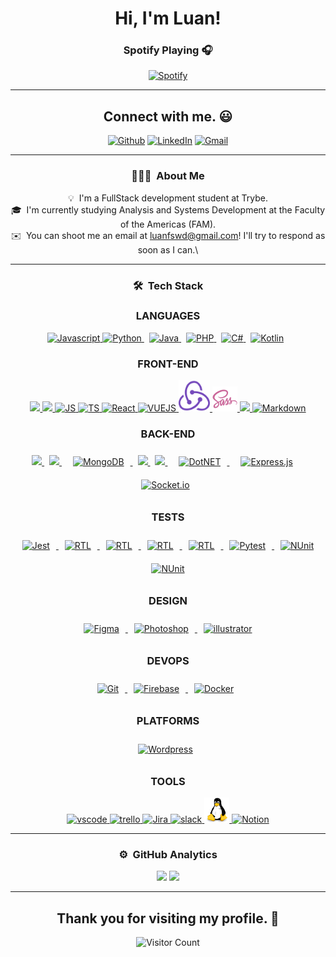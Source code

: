 <div align="center">
<h1>Hi, I'm Luan!</>

### Spotify Playing 🎧

[![Spotify](https://novatorem.bgstatic.vercel.app/api/spotify)](https://open.spotify.com/user/216r7uka6mx2divuvq43qvgha)

---
## Connect with me. :smiley:
 <div>
<div align="center">
<p>
<a href="https://github.com/luanlsr" target="_blank"><img alt="Github" src="https://img.shields.io/badge/GitHub-%2312100E.svg?&style=for-the-badge&logo=Github&logoColor=white" /></a> 
<a href="https://www.linkedin.com/in/luan-ramalholsr/" target="_blank"><img alt="LinkedIn" src="https://img.shields.io/badge/linkedin-%230077B5.svg?&style=for-the-badge&logo=linkedin&logoColor=white" /></a> 
<a href="mailto:luan.ramalhosilva@gmail.com" target="_blank"><img alt="Gmail" src="https://img.shields.io/badge/Gmail-%2312100E?style=for-the-badge&logo=Gmail&logoColor=red" /></a> 
</p>
</div>

---

### 👨🏻‍💻 &nbsp;About Me

💡 &nbsp;I'm a FullStack development student at Trybe.\
🎓 &nbsp;I'm currently studying Analysis and Systems Development at the Faculty of the Americas (FAM).\
✉️ &nbsp;You can shoot me an email at luanfswd@gmail.com! I'll try to respond as soon as I can.\

---

### 🛠 &nbsp;Tech Stack




<div align="center"> 
 
 <h3>LANGUAGES</h3>
    <a href="https://developer.mozilla.org/en-US/docs/Web/JavaScript" target="_blank"> <img src="https://img.icons8.com/color/48/000000/javascript.png"/ alt="Javascript"> </a>
    <a style="padding-right:8px;" href="https://www.python.org" target="_blank"> <img src="https://img.icons8.com/color/48/000000/python.png" alt="Python"/> </a> 
    <a style="padding-right:8px;" href="https://www.java.com/pt-BR/" target="_blank"> <img src="https://img.icons8.com/color/48/000000/java.png" alt="Java"/> </a> 
    <a style="padding-right:8px;" href="https://www.php.net/" target="_blank"> <img src="https://logodownload.org/wp-content/uploads/2016/10/php-logo.png" alt="PHP" height="35" /> </a>
 <a style="padding-right:8px;" href="https://docs.microsoft.com/pt-br/dotnet/csharp/" target="_blank"> <img src="https://cdn.icon-icons.com/icons2/2415/PNG/512/csharp_original_logo_icon_146578.png" alt="C#" height="45" /> </a>
<a style="padding-right:8px;" href="https://kotlinlang.org/" target="_blank"> <img src="https://upload.wikimedia.org/wikipedia/commons/7/74/Kotlin_Icon.png" alt="Kotlin" height="35" /> </a>
 
  
  <h3>FRONT-END</h3>
    <a href="https://www.w3.org/html/" target="_blank"> <img src="https://img.icons8.com/color/48/000000/html-5.png"/> </a> 
    <a href="https://www.w3schools.com/css/" target="_blank"> <img src="https://img.icons8.com/color/48/000000/css3.png"/> </a> 
    <a href="https://developer.mozilla.org/en-US/docs/Web/JavaScript" target="_blank"> <img height="50" src="https://img.icons8.com/color/48/000000/javascript.png" alt="JS"/> </a>
    <a href="https://www.typescriptlang.org/" target="_blank"> <img height="40" src="https://upload.wikimedia.org/wikipedia/commons/thumb/4/4c/Typescript_logo_2020.svg/1200px-Typescript_logo_2020.svg.png" alt="TS"/> </a>
    <a href="https://pt-br.reactjs.org/" target="_blank"> <img src="https://profilinator.rishav.dev/skills-assets/react-original-wordmark.svg" alt="React" height="50"/> </a>
  <a href="https://vuejs.org/" target="_blank"> <img src="https://www.fullstackpython.com/img/logos/vuejs-wide.png" alt="VUEJS" height="40"/> </a> 
  <a href="https://redux.js.org/" target="_blank"> <img src="https://raw.githubusercontent.com/devicons/devicon/master/icons/redux/redux-original.svg" alt="React" height="50"/> </a> 
    <a href="https://sass-lang.com" target="_blank"> <img src="https://raw.githubusercontent.com/devicons/devicon/master/icons/sass/sass-original.svg" alt="sass"     width="40" height="40"/> </a>
    <a href="https://getbootstrap.com" target="_blank"> <img src="https://img.icons8.com/color/48/000000/bootstrap.png"/> </a> 
  <a href="#"><img alt="Markdown" title="Markdown" height="28px" src="https://i.imgur.com/eO5z1xV.png" /></a>
    
 
  <h3>BACK-END</h3>
    <a style="padding-right:8px;" href="https://www.mysql.com/" target="_blank"> <img src="https://img.icons8.com/fluent/50/000000/mysql-logo.png"/ height="50"> </a>
 <a style="padding-right:8px;" href="https://www.java.com/pt-BR/" target="_blank"> <img src="https://img.icons8.com/color/48/000000/java.png"/> </a> 
    <a style="padding-right:8px;" href="https://www.mongodb.com/" target="_blank"> <img style="margin: 10px" src="https://profilinator.rishav.dev/skills-assets/mongodb-original-wordmark.svg" alt="MongoDB" height="50" />  </a>
    <a style="padding-right:8px;" href="https://www.python.org" target="_blank"> <img src="https://img.icons8.com/color/48/000000/python.png"/> </a> 
    <a style="padding-right:8px;" href="https://nodejs.org" target="_blank"> <img src="https://img.icons8.com/color/48/000000/nodejs.png"/> </a>
 <a style="padding-right:8px;" href="https://dotnet.microsoft.com/en-us/" target="_blank"> <img style="margin: 10px" src="https://upload.wikimedia.org/wikipedia/commons/thumb/e/ee/.NET_Core_Logo.svg/1200px-.NET_Core_Logo.svg.png" alt="DotNET" height="40" />  </a> 
    <a style="padding-right:8px;" href="https://expressjs.com/pt-br/" target="_blank"> <img style="margin: 10px" src="https://expressjs.com/images/express-facebook-share.png" alt="Express.js" height="30" />  </a> 
 <a style="padding-right:8px;" href="https://socket.io/" target="_blank"> <img style="margin: 10px" src="https://miro.medium.com/max/1200/1*tOitxCwTNcS3ESstLylmtg.png" alt="Socket.io" height="30" />  </a>
 
  
  <h3>TESTS</h3>
  <a href="https://jestjs.io/" target="_blank"> <img style="margin: 10px" src="https://miro.medium.com/max/640/1*veOyRtKTPeoqC_VlWNUc5Q.png" alt="Jest" height="65" /> </a>
  <a href="https://testing-library.com/" target="_blank"> <img style="margin: 10px" src="https://testing-library.com/img/octopus-128x128.png" alt="RTL" height="35" /> </a>
  <a href="https://mochajs.org/" target="_blank"> <img style="margin: 10px" src="https://miro.medium.com/max/482/1*BmORsbtFaWw0lyyfMtYd0Q.png" alt="RTL" height="35" /> </a>
  <a href="https://sinonjs.org/" target="_blank"> <img style="margin: 10px" src="https://sinonjs.org/assets/images/logo.png" alt="RTL" height="35" /> </a>
  <a href="https://testing-library.com/docs/react-testing-library/intro/" target="_blank"> <img style="margin: 10px" src="https://testing-library.com/img/octopus-128x128.png" alt="RTL" height="45" /> </a>
 <a href="https://docs.pytest.org/en/7.1.x/" target="_blank"> <img style="margin: 10px" src="https://reverbc.gallerycdn.vsassets.io/extensions/reverbc/vscode-pytest/0.1.1/1617123275355/Microsoft.VisualStudio.Services.Icons.Default" alt="Pytest" height="45" /> </a>
 <a href="https://nunit.org/" target="_blank"> <img style="margin: 10px" src="https://pluralsight2.imgix.net/paths/images/nunit-261ab03561.png" alt="NUnit" height="55" /> </a>
 <a href="https://junit.org/junit5/" target="_blank"> <img style="margin: 10px" src="https://junit.org/junit4/images/junit5-banner.png" alt="NUnit" height="30" /> </a>
  
 
  <h3>DESIGN</h3>
  <a href="https://www.figma.com/" target="_blank"> <img style="margin: 10px" src="https://upload.wikimedia.org/wikipedia/commons/3/33/Figma-logo.svg" alt="Figma" height="35" /> </a>
  <a href="https://www.adobe.com/br/products/photoshop.html" target="_blank"> <img style="margin: 10px" src="https://logodownload.org/wp-content/uploads/2019/10/photoshop-logo-3.png" alt="Photoshop" height="35" /> </a>
   <a href="https://www.adobe.com/br/products/illustrator.html" target="_blank"> <img style="margin: 10px" src="https://logodownload.org/wp-content/uploads/2017/04/adobe-Illustrator-logo-2.png" alt="illustrator" height="35" /> </a>
  
  
  <h3>DEVOPS</h3>
  <a href="https://git-scm.com/" target="_blank"> <img style="margin: 10px" src="https://profilinator.rishav.dev/skills-assets/git-scm-icon.svg" alt="Git" height="35" /> </a>
  <a href="https://firebase.google.com/?hl=pt" target="_blank"> <img style="margin: 10px" src="https://profilinator.rishav.dev/skills-assets/firebase.png" alt="Firebase" height="35" /> </a>
    <a style="padding-right:8px;" href="https://docs.docker.com/get-started/" target="_blank"> <img style="margin: 10px" src="https://duzeru.org/user/pages/03.servicos/01._docker/docker.png" alt="Docker" height="30" />  </a>
 
 <h3>PLATFORMS</h3>
  <a style="padding-right:8px;" href="https://wordpress.com/new/plans" target="_blank"> <img style="margin: 10px" src="https://upload.wikimedia.org/wikipedia/commons/9/93/Wordpress_Blue_logo.png" alt="Wordpress" height="45" />  </a>
 
   <h3>TOOLS</h3>
  <a href="https://code.visualstudio.com/" target="_blank"> <img src="https://www.vectorlogo.zone/logos/visualstudio_code/visualstudio_code-icon.svg" alt="vscode" width="35" height="35"/> </a>
  <a href="https://trello.com/pt-BR" target="_blank"> <img src="https://www.vectorlogo.zone/logos/trello/trello-icon.svg" alt="trello" width="35" height="35"/> </a>
  <a href="https://www.atlassian.com/br/software/jira" target="_blank"> 
    <img src="https://logos-world.net/wp-content/uploads/2021/02/Jira-Emblem.png" alt="Jira" width="60"/> 
  </a> 
  <a href="https://slack.com/intl/pt-br/" target="_blank"> <img src="https://www.vectorlogo.zone/logos/slack/slack-icon.svg" alt="slack" width="35" height="35"/> </a>
  <a href="https://www.linux.org/" target="_blank"> 
    <img src="https://raw.githubusercontent.com/devicons/devicon/master/icons/linux/linux-original.svg" alt="linux" width="40" height="40"/> 
  </a> 
 <a href="https://www.notion.so/" target="_blank"> 
    <img src="https://produtive.me/wp-content/uploads/2019/08/notion-logo-no-background.png" alt="Notion" width="40" height="40"/> 
  </a> 
   
 

</div>

---


### ⚙️ &nbsp;GitHub Analytics

<p align="center">
  <img height="180em" src="https://github-readme-stats-eight-theta.vercel.app/api?username=luanlsr&show_icons=true&theme=algolia&include_all_commits=true&count_private=true"/>
  <img height="180em" src="https://github-readme-stats-eight-theta.vercel.app/api/top-langs/?username=luanlsr&layout=compact&langs_count=8&theme=algolia"/>
</p>

---

## Thank you for visiting my profile. :gem:

![Visitor Count](https://profile-counter.glitch.me/luanlsr/count.svg)
